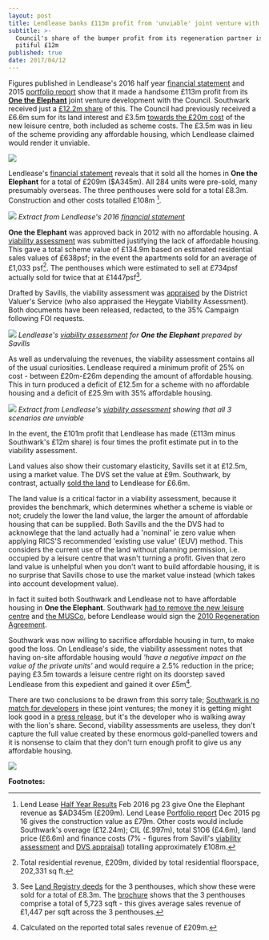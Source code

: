 ```yaml
---
layout: post
title: Lendlease banks £113m profit from 'unviable' joint venture with Southwark
subtitle: >-
  Council's share of the bumper profit from its regeneration partner is a
  pitiful £12m
published: true
date: 2017/04/12
---
```

Figures published in Lendlease's 2016 half year [financial statement](http://www.lendlease.com/-/media/llcom/investor-relations/asx-announcements/2016/17022016-lendlease-delivers-double-digit-earnings-growth.ashx) and 2015 [portfolio report](http://www.lendlease.com/-/media/llcom/investor-relations/asx-announcements/2016/17022016-2016-half-year-results-portfolio-report.ashx)
show that it made a handsome £113m profit from its [__One the Elephant__](http://35percent.org/one-the-elephant) joint venture development with the Council. Southwark received just a [£12.2m share](https://www.whatdotheyknow.com/request/profit_overage_payment_received?unfold=1#incoming-881011share) of this. The Council had previously received a £6.6m sum for its land interest and £3.5m [towards the £20m cost](http://www.southwark.gov.uk/news/2017/mar/council-confirms-22m-from-one-the-elephant-will-pay-for-leisure-centre) of the new leisure centre, both included as scheme costs. The £3.5m was in lieu of the scheme providing any affordable housing, which Lendlease claimed would render it unviable.

![](http://35percent.org/img/One_the_Elephant.jpg)

Lendlease's [financial statement](http://www.lendlease.com/-/media/llcom/investor-relations/asx-announcements/2016/17022016-lendlease-delivers-double-digit-earnings-growth.ashx) reveals that it sold all the homes in __One the Elephant__ for a total of £209m ($A345m). All 284 units were pre-sold, many presumably overseas.  The three penthouses were sold for a total £8.3m.  Construction and other costs totalled £108m [^1].

![](http://35percent.org/img/otefinancialstatement.png)
*Extract from Lendlease's 2016 [financial statement](http://www.lendlease.com/-/media/llcom/investor-relations/asx-announcements/2016/17022016-lendlease-delivers-double-digit-earnings-growth.ashx)*

__One the Elephant__ was approved back in 2012 with no affordable housing.  A [viability assessment](https://www.whatdotheyknow.com/request/374643/response/921669/attach/3/170116%20St%20Marys%20Viability%20Assessment%20003%203%20Redacted.pdf) was submitted justifying the lack of affordable housing.  This gave a total scheme value of £134.9m based on estimated residential sales values of £638psf; in the event the apartments sold for an average of £1,033 psf[^2]. The penthouses which were estimated to sell at £734psf actually sold for twice that at £1447psf[^3].

Drafted by Savills, the viability assessment was [appraised](http://35percent.org/img/otedvsredacted.pdf) by the District Valuer's Service (who also appraised the Heygate Viability Assessment).  Both documents have been released, redacted, to the 35% Campaign following FOI requests. 

![](http://35percent.org/img/otefvacover.png)
*Lendlease's [viability assessment](https://www.whatdotheyknow.com/request/374643/response/921669/attach/3/170116%20St%20Marys%20Viability%20Assessment%20003%203%20Redacted.pdf) for __One the Elephant__ prepared by Savills*

As well as undervaluing the revenues, the viability assessment contains all of the usual curiosities. Lendlease required a minimum profit of 25% on cost - between £20m-£26m depending the amount of affordable housing. This in turn produced a deficit of £12.5m for a scheme with no affordable housing and a deficit of £25.9m with 35% affordable housing.

![](http://35percent.org/img/otefvadeficits.png)
*Extract from Lendlease's [viability assessment](https://www.whatdotheyknow.com/request/374643/response/921669/attach/3/170116%20St%20Marys%20Viability%20Assessment%20003%203%20Redacted.pdf) showing that all 3 scenarios are unviable*

In the event, the £101m profit that Lendlease has made (£113m minus Southwark's £12m share) is four times the profit estimate put in to the viability assessment.


[](http://35percent.org/img/otedvsredacted.pdf)

Land values also show their customary elasticity, Savills set it at £12.5m, using a market value.  The DVS set the value at £9m.  Southwark, by contrast, actually [sold the land](http://35percent.org/img/LRegisterOneTheElephant.pdf) to Lendlease for £6.6m.

The land value is a critical factor in a viability assessment, because it provides the benchmark, which determines whether a scheme is viable or not; crudely the lower the land value, the larger the amount of affordable housing that can be supplied.  Both Savills and the the DVS had to acknowlege that the land actually had a 'nominal' ie zero value when applying RICS'S recommended 'existing use value' (EUV) method. This considers the current use of the land without planning permission, i.e. occupied by a leisure centre that wasn't turning a profit. Given that zero land value is unhelpful when you don't want to build affordable housing, it is no surprise that Savills chose to use the market value instead (which takes into account development value).

In fact it suited both Southwark and Lendlease not to have affordable housing in __One the Elephant__. Southwark [had to remove the new leisure centre](http://moderngov.southwark.gov.uk/ieDecisionDetails.aspx?AIId=8877) and [the MUSCo](http://moderngov.southwark.gov.uk/documents/s10891/Elephant%20and%20Castle%20-%20Regeneration%20Agreement%20and%20Disposal%20of%20Associated%20Land%20-%20Report.pdf), before Lendlease would sign the [2010 Regeneration Agreement](https://southwarknotes.files.wordpress.com/2013/02/ra.pdf).

Southwark was now willing to sacrifice affordable housing in turn, to make good the loss.  On Lendlease's side, the viability assessment notes that having on-site affordable housing would _'have a negative impact on the value of the private units'_ and would require a 2.5% reduction in the price; paying £3.5m towards a leisure centre right on its doorstep saved Lendlease from this expedient and gained it over £5m[^4].

There are two conclusions to be drawn from this sorry tale; [Southwark is no match for developers](http://35percent.org/2014-01-11-flogging-the-elephant/) in these joint ventures; the money it is getting might look good in a [press release](http://www.southwark.gov.uk/news/2017/mar/council-confirms-22m-from-one-the-elephant-will-pay-for-leisure-centre), but it's the developer who is walking away with the lion's share. Second, viability assessments are useless, they don't capture the full value created by these enormous gold-panelled towers and it is nonsense to claim that they don't turn enough profit to give us any affordable housing.

![](http://35percent.org/img/onetheelephantgold.jpg)


__Footnotes:__

[^1]: Lend Lease [Half Year Results](http://www.lendlease.com/-/media/llcom/investor-relations/asx-announcements/2016/17022016-lendlease-delivers-double-digit-earnings-growth.ashx) Feb 2016 pg 23 give One the Elephant revenue as $AD345m (£209m).  Lend Lease [Portfolio report](http://www.lendlease.com/-/media/llcom/investor-relations/asx-announcements/2016/17022016-2016-half-year-results-portfolio-report.ashx) Dec 2015 pg 16 gives the construction value as £79m.  Other costs would include Southwark's overage (£12.24m); CIL (£.997m), total S1O6 (£4.6m), land price (£6.6m) and finance costs (7% - figures from Savill's [viability assessment](https://www.whatdotheyknow.com/request/374643/response/921669/attach/3/170116%20St%20Marys%20Viability%20Assessment%20003%203%20Redacted.pdf) and [DVS appraisal](http://35percent.org/img/otedvsredacted.pdf)) totalling approximately £108m.

[^2]: Total residential revenue, £209m, divided by total residential floorspace, 202,331 sq ft.

[^3]: See [Land Registry deeds](http://35percent.org/img/lrdeeds_otepenthouses.pdf) for the 3 penthouses, which show these were sold for a total of £8.3m. The [brochure](http://35percent.org/img/oteskyscapecollection.pdf) shows that the 3 penthouses comprise a total of 5,723 sqft - this gives average sales revenue of £1,447 per sqft across the 3 penthouses.

[^4]: Calculated on the reported total sales revenue of £209m.
